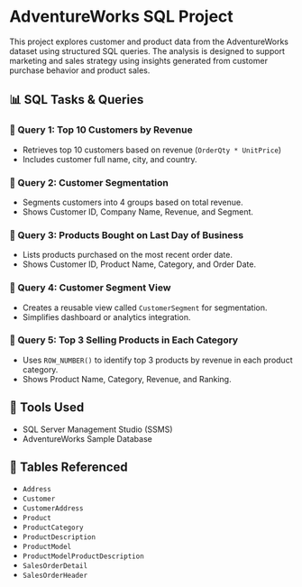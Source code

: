# AdventureWorks SQL Project
This project explores customer and product data from the AdventureWorks dataset using structured SQL queries. The analysis is designed to support marketing and sales strategy using insights generated from customer purchase behavior and product sales.

## 📊 SQL Tasks & Queries
### 🔹 Query 1: Top 10 Customers by Revenue
- Retrieves top 10 customers based on revenue (`OrderQty * UnitPrice`)
- Includes customer full name, city, and country.
### 🔹 Query 2: Customer Segmentation
- Segments customers into 4 groups based on total revenue.
- Shows Customer ID, Company Name, Revenue, and Segment.
### 🔹 Query 3: Products Bought on Last Day of Business
- Lists products purchased on the most recent order date.
- Shows Customer ID, Product Name, Category, and Order Date.
### 🔹 Query 4: Customer Segment View
- Creates a reusable view called `CustomerSegment` for segmentation.
- Simplifies dashboard or analytics integration.
### 🔹 Query 5: Top 3 Selling Products in Each Category
- Uses `ROW_NUMBER()` to identify top 3 products by revenue in each product category.
- Shows Product Name, Category, Revenue, and Ranking.

## 🧰 Tools Used
- SQL Server Management Studio (SSMS)
- AdventureWorks Sample Database

## 📁 Tables Referenced
- `Address`
- `Customer`
- `CustomerAddress`
- `Product`
- `ProductCategory`
- `ProductDescription`
- `ProductModel`
- `ProductModelProductDescription`
- `SalesOrderDetail`
- `SalesOrderHeader`
